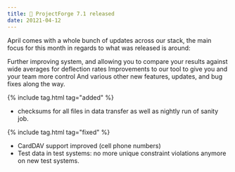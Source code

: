 ```yaml
---
title: 🚀 ProjectForge 7.1 released
date: 20121-04-12
---
```


April comes with a whole bunch of updates across our stack, the main focus for this month in regards to what was released is around:

Further improving system, and allowing you to compare your results against wide averages for deflection rates
Improvements to our tool to give you and your team more control
And various other new features, updates, and bug fixes along the way.

{% include tag.html tag="added" %}
- checksums for all files in data transfer as well as nightly run of sanity job.

{% include tag.html tag="fixed" %}
- CardDAV support improved (cell phone numbers)
- Test data in test systems: no more unique constraint violations anymore on new test systems.


